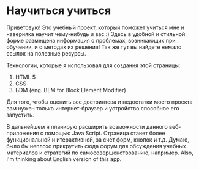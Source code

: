 # Научиться учиться

Приветсвую! Это учебный проект, который поможет учиться мне и наверняка научит чему-нибудь и вас :)
Здесь в удобной и стильной форме размещена информация о проблемах, возникающих при обучении, и о
методах их решения! Так же тут вы найдете немало ссылок на полезные ресурсы.

Технологии, которые я использовал для создания этой страницы:
1. HTML 5
2. CSS
3. БЭМ (eng. BEM for Block Element Modifier)

Для того, чтобы оценить все достоинтсва и недостатки моего проекта вам нужен только интернет-браузер и
устройство способное его запустить.

В дальнейшем я планирую расширить возможности данного веб-приложения с помощью Java Script.
Страница станет более функциональной и итерактивной, за счет форм, кнопок и т.д.
Думаю, было бы неплохо прикрутить сюда форум для обсуждения учебных материалов и стратегий по
самосовершенствованию, например.
Also, I'm thinking about English version of this app.

